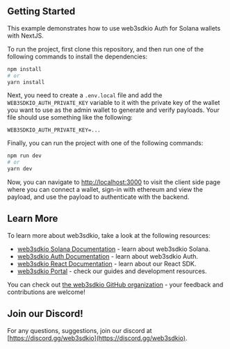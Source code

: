 ## Getting Started

This example demonstrates how to use web3sdkio Auth for Solana wallets with NextJS.

To run the project, first clone this repository, and then run one of the following commands to install the dependencies:

```bash
npm install
# or
yarn install
```

Next, you need to create a `.env.local` file and add the `WEB3SDKIO_AUTH_PRIVATE_KEY` variable to it with the private key of the wallet you want to use as the admin wallet to generate and verify payloads. Your file should use something like the following:

```.env.local
WEB3SDKIO_AUTH_PRIVATE_KEY=...
```

Finally, you can run the project with one of the following commands:

```bash
npm run dev
# or
yarn dev
```

Now, you can navigate to [http://localhost:3000](http://localhost:3000) to visit the client side page where you can connect a wallet, sign-in with ethereum and view the payload, and use the payload to authenticate with the backend.

## Learn More

To learn more about web3sdkio, take a look at the following resources:

- [web3sdkio Solana Documentation](https://portal.web3sdk.io/solana) - learn about web3sdkio Solana.
- [web3sdkio Auth Documentation](https://portal.web3sdk.io/auth) - learn about web3sdkio Auth.
- [web3sdkio React Documentation](https://portal.web3sdk.io/react) - learn about our React SDK.
- [web3sdkio Portal](https://portal.web3sdk.io) - check our guides and development resources.

You can check out [the web3sdkio GitHub organization](https://github.com/web3sdkio) - your feedback and contributions are welcome!

## Join our Discord!

For any questions, suggestions, join our discord at [https://discord.gg/web3sdkio](https://discord.gg/web3sdkio).

